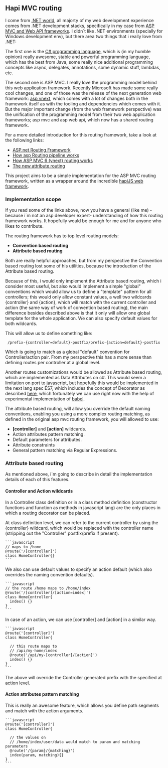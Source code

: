 ## Hapi MVC routing
I come from [.NET world](http://www.dotnetfoundation.org/), all majorty of my web development experience comes from .NET development stacks, specifically in my case from [ASP MVC and Web API frameworks](https://github.com/aspnet). I didn´t like .NET environments (specially for Windows development env), but there area two things that i really love from .NET:

The first one is the [C# programming language](https://msdn.microsoft.com/en-us/library/z1zx9t92.aspx), which is (in my humble opinion) really awesome, stable and powerful programming language, which has the best from Java, some really nice additional programming concepts like async, delegates, annotations, some dynamic stuff, lambdas, etc.

The second one is ASP MVC. I really love the programming model behind this web application framework. Recently Microsoft has made some really cool changes, and one of those was the release of the next generation web framework: [asp vnext](http://www.asp.net/vnext), which comes with a lot of changes both in the framework itself as with the tooling and dependencies which comes with it. But the major important change (from the web framework perspective) was the unification of the programming model from their two web application frameworks; asp mvc and asp web api, which now has a shared routing framework.

For a more detailed introduction for this routing framework, take a look at the following links:

- [ASP.net Routing Framework](https://github.com/aspnet/Routing)
- [How asp Routing pipeline works](https://www.simple-talk.com/dotnet/.net-framework/an-introduction-to-asp.net-mvc-extensibility/)
- [How ASP MVC 6 (vnext) routing works](http://stephenwalther.com/archive/2015/02/07/asp-net-5-deep-dive-routing)
- [The new attribute routing](http://blogs.msdn.com/b/webdev/archive/2013/10/17/attribute-routing-in-asp-net-mvc-5.aspx#route-constraints)

This project aims to be a simple implementation for the ASP MVC routing framework, written as a wrapper around the incredible [hapiJS web framework](http://hapijs.com).

### Implementation scope
If you read some of the links above, now you have a general (like me) - because i´m not an asp developer expert- understanding of how this routing framework works. It hopefully would be enough for me and for anyone who likes to contribute.

The routing framework has to top level routing models:

 - **Convention based routing**
 - **Attribute based routing**

Both are really helpful approaches, but from my perspective the Convention based routing lost some of his utilities, because the introduction of the Attribute based routing.

Because of this, i would only implement the Attribute based routing, which i consider most useful, but also would implement a simple "global" conventions which would allow us to define a "template" pattern for all controllers; this would only allow constant values, a well two wildcards {controller} and {action}, which will match with the current controller and action (the same way of work of convention based routing), the main difference besides described above is that it only will allow one global template for the whole application. We can also specify default values for both wildcards.

This will allow us to define something like:

     /prefix-{controller=default}-postfix/prefix-{action=default}-postfix

Which is going to match as a global "default" convention for Controller/action pair. From my perspective this has a more sense than defining routes per controller at a global level.

Another routes customizations would be allowed as Attribute based routing, which are implemented as Data Attributes on c#. This would seem a limitation on port to javascript, but hopefully this would be implemented in the next lang spec ES7, which includes the concept of Decorator as described [here](https://github.com/wycats/javascript-decorators), which fortunately we can use right now with the help of experimental implementation of [babel](http://balbejs.io).

The attribute based routing, will allow you override the default naming conventions, enabling you using a more complex routing matching, as defined in the original asp mvc routing framework, you will allowed to use:

 - **[controller]** and **[action]** wildcards.
 - Action attributes pattern matching.
 - Default parameters for attributes.
 - Attribute constraints
 - General pattern matching via Regular Expressions.


### Attribute based routing
As mentioned above, i´m going to describe in detail the implementation details of each of this features.

#### Controller and Action wildcards
In a Controller class definition or in a class method definition (constructor functions and function as methods in javascript lang) are the only places in which a routing decorator can be placed.

At class definition level, we can refer to the current controller by using the {controller} wildcard, which would be replaced with the controller name (stripping out the "Controller" postfix/prefix if present).


    ```javascript
    // maps to /home
    @route('/[controller]')
    class HomeController{}
    ```

We also can use default values to specify an action default (which also overrides the naming convention defaults).


    ```javascript
    // the route /home maps to /home/index
    @route('/[controller]/[action=index]')
    class HomeController{
      index() {}
    }
    ```

In case of an action, we can use [controller] and [action] in a similar way.


    ```javascript
    @route('[controller]')
    class HomeController{

      // this route maps to
      // /api/my-home/index
      @route('/api/my-[controller]/[action]')
      index() {}
    }
    ```

The above will override the Controller generated prefix with the specified at action level.

#### Action attributes pattern matching
This is really an awesome feature, which allows you define path segments and match with the action arguments.

    ```javascript
    @route('[controller]')
    class HomeController{

      // the values on
      // /home/index/user/data would match to param and matching parameters
      @route('/{param}/{matching}')
      index(param, matching){}
    }
    ```
